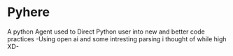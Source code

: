 # Pyhere
 A python Agent used to Direct Python user into new and better code practices -Using open ai and some intresting parsing i thought of while high XD-
